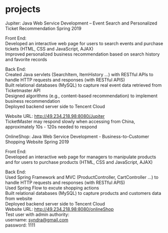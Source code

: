 # projects
Jupiter: Java Web Service Development – Event Search and Personalized Ticket Recommendation Spring 2019

Front End:  
Developed an interactive web page for users to search events and purchase tickets (HTML, CSS and JavaScript, AJAX)  
Improved personalized business recommendation based on search history and favorite records  

Back End:  
Created Java servlets (SearchItem, ItemHistory …) with RESTful APIs to handle HTTP requests and responses (with RESTful APIS)  
Built relational databases (MySQL) to capture real event data retrieved from Ticketmaster API  
Designed algorithms (e.g., content-based recommendation) to implement business recommendation  
Deployed backend server side to Tencent Cloud  

Website URL: http://49.234.218.98:8080/Jupiter  
TicketMaster may respond slowly when accessing from China, approximately 10s - 120s needed to respond  



OnlineShop: Java Web Service Development - Business-to-Customer Shopping Website Spring 2019  

Front End:  
Developed an interactive web page for managers to manipulate products and for users to purchase products (HTML, CSS and JavaScript, AJAX)  

Back End:  
Used Spring Framework and MVC (ProductController, CartController …) to handle HTTP requests and responses (with RESTful APIS)  
Used Spring Flow to excute shopping actions   
Built relational databases (MySQL) to capture products and customers data from website   
Deployed backend server side to Tencent Cloud  
Website URL: http://49.234.218.98:8080/onlineShop  
Test user with admin authority:   
  username: syndra@gmail.com  
  password: 1111  
